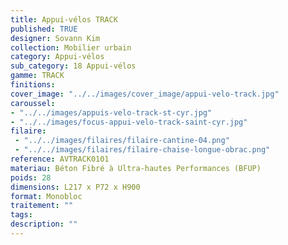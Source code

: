 ```yaml
---
title: Appui-vélos TRACK 
published: TRUE
designer: Sovann Kim
collection: Mobilier urbain
category: Appui-vélos 
sub_category: 18 Appui-vélos
gamme: TRACK 
finitions: 
cover_image: "../../images/cover_image/appui-velo-track.jpg"
caroussel: 
- "../../images/appuis-velo-track-st-cyr.jpg"
- "../../images/focus-appui-velo-track-saint-cyr.jpg"
filaire: 
 - "../../images/filaires/filaire-cantine-04.png"
 - "../../images/filaires/filaire-chaise-longue-obrac.png"
reference: AVTRACK0101
materiau: Béton Fibré à Ultra-hautes Performances (BFUP)
poids: 28
dimensions: L217 x P72 x H900 
format: Monobloc
traitement: ""
tags: 
description: ""
---
```

